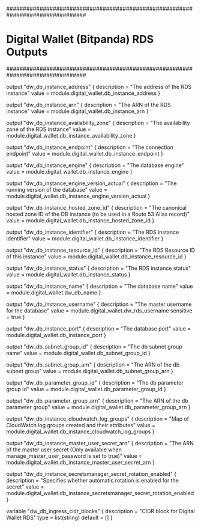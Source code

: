 ################################################################################
# Digital Wallet (Bitpanda) RDS Outputs
################################################################################

output "dw_db_instance_address" {
  description = "The address of the RDS instance"
  value       = module.digital_wallet.db_instance_address
}

output "dw_db_instance_arn" {
  description = "The ARN of the RDS instance"
  value       = module.digital_wallet.db_instance_arn
}

output "dw_db_instance_availability_zone" {
  description = "The availability zone of the RDS instance"
  value       = module.digital_wallet.db_instance_availability_zone
}

output "dw_db_instance_endpoint" {
  description = "The connection endpoint"
  value       = module.digital_wallet.db_instance_endpoint
}

output "dw_db_instance_engine" {
  description = "The database engine"
  value       = module.digital_wallet.db_instance_engine
}

output "dw_db_instance_engine_version_actual" {
  description = "The running version of the database"
  value       = module.digital_wallet.db_instance_engine_version_actual
}

output "dw_db_instance_hosted_zone_id" {
  description = "The canonical hosted zone ID of the DB instance (to be used in a Route 53 Alias record)"
  value       = module.digital_wallet.db_instance_hosted_zone_id
}

output "dw_db_instance_identifier" {
  description = "The RDS instance identifier"
  value       = module.digital_wallet.db_instance_identifier
}

output "dw_db_instance_resource_id" {
  description = "The RDS Resource ID of this instance"
  value       = module.digital_wallet.db_instance_resource_id
}

output "dw_db_instance_status" {
  description = "The RDS instance status"
  value       = module.digital_wallet.db_instance_status
}

output "dw_db_instance_name" {
  description = "The database name"
  value       = module.digital_wallet.dw_db_name
}

output "dw_db_instance_username" {
  description = "The master username for the database"
  value       = module.digital_wallet.dw_rds_username
  sensitive   = true
}

output "dw_db_instance_port" {
  description = "The database port"
  value       = module.digital_wallet.db_instance_port
}

output "dw_db_subnet_group_id" {
  description = "The db subnet group name"
  value       = module.digital_wallet.db_subnet_group_id
}

output "dw_db_subnet_group_arn" {
  description = "The ARN of the db subnet group"
  value       = module.digital_wallet.db_subnet_group_arn
}

output "dw_db_parameter_group_id" {
  description = "The db parameter group id"
  value       = module.digital_wallet.db_parameter_group_id
}

output "dw_db_parameter_group_arn" {
  description = "The ARN of the db parameter group"
  value       = module.digital_wallet.db_parameter_group_arn
}

output "dw_db_instance_cloudwatch_log_groups" {
  description = "Map of CloudWatch log groups created and their attributes"
  value       = module.digital_wallet.db_instance_cloudwatch_log_groups
}

output "dw_db_instance_master_user_secret_arn" {
  description = "The ARN of the master user secret (Only available when manage_master_user_password is set to true)"
  value       = module.digital_wallet.db_instance_master_user_secret_arn
}

output "dw_db_instance_secretsmanager_secret_rotation_enabled" {
  description = "Specifies whether automatic rotation is enabled for the secret"
  value       = module.digital_wallet.db_instance_secretsmanager_secret_rotation_enabled
}


variable "dw_db_ingress_cidr_blocks" {
  description = "CIDR block for Digital Wallet RDS"
  type        = list(string)
  default     = []
}

